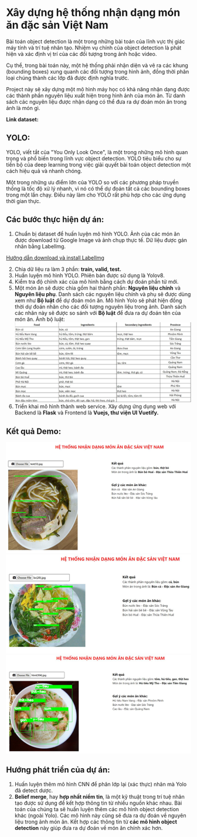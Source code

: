# Xây dựng hệ thống nhận dạng món ăn đặc sản Việt Nam

Bài toán object detection là một trong những bài toán của lĩnh vực thị giác máy tính và trí tuệ nhân tạo. Nhiệm vụ chính của object detection là phát hiện và xác định vị trí của các đối tượng trong ảnh hoặc video.

Cụ thể, trong bài toán này, một hệ thống phải nhận diện và vẽ ra các khung (bounding boxes) xung quanh các đối tượng trong hình ảnh, đồng thời phân loại chúng thành các lớp đã được định nghĩa trước.

Project này sẽ xây dựng một mô hình máy học có khả năng nhận dạng được các thành phần nguyên liệu xuất hiện trong hình ảnh của món ăn. Từ danh sách các nguyên liệu được nhận dạng có thể đưa ra dự đoán món ăn trong ảnh là món gì.

**Link dataset:** 

## YOLO:
YOLO, viết tắt của "You Only Look Once", là một trong những mô hình quan trọng và phổ biến trong lĩnh vực object detection. YOLO tiêu biểu cho sự tiến bộ của deep learning trong việc giải quyết bài toán object detection một cách hiệu quả và nhanh chóng.

Một trong những ưu điểm lớn của YOLO so với các phương pháp truyền thống là tốc độ xử lý nhanh, vì nó có thể dự đoán tất cả các bounding boxes trong một lần chạy. Điều này làm cho YOLO rất phù hợp cho các ứng dụng thời gian thực.

## Các bước thực hiện dự án:
1. Chuẩn bị dataset để huấn luyện mô hình YOLO. Ảnh của các món ăn được download từ Google Image và ảnh chụp thực tế. Dữ liệu được gán nhãn bằng LabelImg.

[Hướng dẫn download và install LabelImg](https://thigiacmaytinh.com/su-dung-tool-labelimg-de-danh-nhan-vat-the-trong-hinh/)

2. Chia dữ liệu ra làm 3 phần: **train, valid, test.**
3. Huấn luyện mô hình YOLO. Phiên bản được sử dụng là Yolov8.
4. Kiểm tra độ chính xác của mô hình bằng cách dự đoán phần tử mới.
5. Một món ăn sẽ được chia gồm hai thành phần: **Nguyên liệu chính** và **Nguyên liệu phụ**. Danh sách các nguyên liệu chính và phụ sẽ được dùng xem như **Bộ luật** để dự đoán món ăn. Mô hình Yolo sẽ phát hiện đồng thời dự đoán nhãn cho các đối tượng nguyên liệu trong ảnh. Danh sách các nhãn này sẽ được so sánh với **Bộ luật** để đưa ra dự đoán tên của món ăn.
Ảnh bộ luật:
![example](./example_images/excel.JPG)
6. Triển khai mô hình thành web service. Xây dựng ứng dụng web với Backend là **Flask** và Frontend là **Vuejs, thư viện UI Vuetify.**

## Kết quả Demo:
![example](./example_images/test1.JPG)
![example](./example_images/test2.JPG)
![example](./example_images/test3.JPG)

## Hướng phát triển của dự án:
1. Huấn luyện thêm mô hình CNN để phân lớp lại (xác thực) nhãn mà Yolo đã detect dược.
2. **Belief merge**, hay **hợp nhất niềm tin**, là một kỹ thuật trong trí tuệ nhân tạo được sử dụng để kết hợp thông tin từ nhiều nguồn khác nhau. Bài toán của chúng ta sẽ huấn luyện thêm các mô hình object detection khác (ngoài Yolo). Các mô hình này cũng sẽ đưa ra dự đoán về nguyên liệu trong ảnh món ăn. Kết hợp các thông tin từ **các mô hình object detection** này giúp đưa ra dự đoán về món ăn chính xác hơn.
